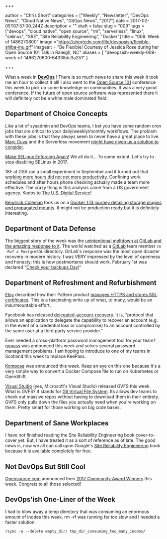 +++

author = "Chris Short"
categories = ["Weekly", "Newsletter", "DevOps News", "Cloud Native News", "GitOps News", "2017"]
date = 2017-02-05T07:57:00.244Z
description = ""
draft = false
slug = "009"
tags = ["devops", "cloud native", "open source", "rm", "serverless", "linux", "selinux", "SRE", "Site Reliability Engineering", "Docker"]
title = "009: Week of 1486270800"
image ="https://shortcdn.com/file/devopsish/flexible-shiba-inu.gif"
imagealt = "Be Flexible! Courtesy of Jessica Rose during her Open Source 101 Talk in Raleigh, NC"
aliases = [
    "devopsish-weekly-009-week-of-1486270800-64338dc3a251"
]

+++

What a week in [**DevOps**](https://devopsish.com/) ! There is so much news to share this week it took me an hour to collect it all! I also went to the [Open Source 101](http://opensource101.com/) conference this week to pick up some knowledge on communities. It was a very good conference. If the future of open source software was represented there it will definitely not be a white male dominated field.

## Department of Choice Concepts

Like a lot of sysadmin and DevOps teams, I bet you have some random cron jobs that are critical to your daily/weekly/monthly workflows. The problem with these jobs is that they always seem to never have a great place to live. [Marc Cuva](https://medium.com/@marccuva) and the Serverless movement [might have given us a solution to consider](https://blog.readme.io/writing-a-cron-job-microservice-with-serverless-and-aws-lambda/).

[Make SELinux Enforcing Again!](https://learntemail.sam.today/blog/stop-disabling-selinux:-a-real-world-guide/) We all do it... To some extent. Let's try to stop disabling SELinux in 2017.

18F at GSA ran a small experiment in September and it turned out that [working more hours did not net more productivity](https://18f.gsa.gov/2017/01/19/the-dark-standup/). Confining work schedules and after hours phone checking actually made a team more effective. The crazy thing is this analysis came from a US government agency. Kudos to [The U.S. Digital Service](https://medium.com/@USDigitalService)!

[Kendrick Coleman](https://medium.com/@kendrickcoleman) took us on a [Docker 1.13 journey detailing storage plugins and propagated mounts](https://blog.codedellemc.com/2017/02/02/deep-dive-docker-1-13-storage-plugins-propagated-mounts/?cmp=soc-cor-glbl-us-sprinklr-TWITTER--codeDellEMC-796974590). It might not be production ready but it is definitely interesting.

## Department of Data Defense

The biggest story of the week was the [unintentional meltdown at GitLab and the amazing response to it](https://docs.google.com/document/d/1GCK53YDcBWQveod9kfzW-VCxIABGiryG7_z_6jHdVik/pub). The world watched as a [GitLab](https://medium.com/@gitlab) team member `rm -Rvf a PostgreSQL` directory. GitLab's response was the most open disaster recovery in modern history. I was VERY impressed by the level of openness and honesty; this is how postmortems should work. February 1st was declared "[Check your backups Day!](http://checkyourbackups.work/)"

## Department of Refreshment and Refurbishment

[Etsy](https://medium.com/@etsy) described how their Pattern product [manages HTTPS and stores SSL certificates](https://codeascraft.com/2017/01/31/how-etsy-manages-https-and-ssl-certificates-for-custom-domains-on-pattern/). This is a fascinating write up of what, to many, would be an insurmountable effort.

Facebook has released [delegated-account-recovery](https://github.com/facebookincubator/DelegatedRecovery/). It is, "protocol that allows an application to delegate the capability to recover an account (e.g. in the event of a credential loss or compromise) to an account controlled by the same user at a third party service provider."

Ever needed a cross-platform password management tool for your team? [gopass](https://www.justwatch.com/blog/post/announcing-gopass/) was announced this week and solves several password management problems. I am hoping to introduce to one of my teams in Scotland this week to replace KeePass.

[Kompose](http://kompose.io/) was announced this week. Keep an eye on this one because it's a very simple way to convert a Docker Compose file to run on Kubernetes or OpenShift.

[Visual Studio](https://medium.com/@VisualStudio) (yes, Microsoft's Visual Studio) released GVFS this week. What is GVFS? It stands for [Git Virtual File System](https://blogs.msdn.microsoft.com/visualstudioalm/2017/02/03/announcing-gvfs-git-virtual-file-system/). Its allows dev teams to check out massive repos without having to download them in their entirety. GVFS only pulls down the files you actually need when you're working on them. Pretty smart for those working on big code bases.

## Department of Sane Workplaces

I have not finished reading the Site Reliability Engineering book cover-to-cover yet. But, I have treated it as a sort of reference as of late. The good news is, now we all can call upon Google's [Site Reliability Engineering](https://landing.google.com/sre/book.html) book because it is available completely for free.

## Not DevOps But Still Cool

[Opensource.com](https://opensource.com/) announced their [2017 Community Award Winners](https://opensource.com/article/17/2/community-awards-2017) this week. Congrats to all those selected!

## DevOps'ish One-Liner of the Week

I had to blow away a temp directory that was consuming an enormous amount of inodes this week. rm -rf was running far too slow and I needed a faster solution:

    rsync -a --delete empty_dir/ tmp_dir_consuming_too_many_inodes/
